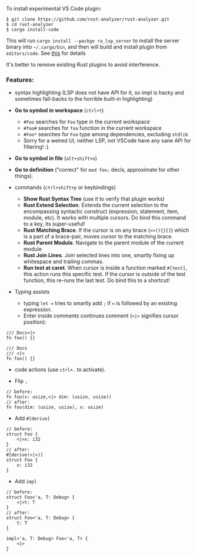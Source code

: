 To install experimental VS Code plugin:

```
$ git clone https://github.com/rust-analyzer/rust-analyzer.git
$ cd rust-analyzer
$ cargo install-code
```

This will run `cargo install --packge ra_lsp_server` to install the
server binary into `~/.cargo/bin`, and then will build and install
plugin from `editors/code`. See
[this](https://github.com/matklad/rust-analyzer/blob/cc76b0d31d8ba013c499dd3a4ca69b37004795e6/crates/tools/src/main.rs#L192)
for details

It's better to remove existing Rust plugins to avoid interference.

### Features:

* syntax highlighting (LSP does not have API for it, so impl is hacky
  and sometimes fall-backs to the horrible built-in highlighting)

* **Go to symbol in workspace** (`ctrl+t`)
  - `#Foo` searches for `Foo` type in the current workspace
  - `#foo#` searches for `foo` function in the current workspace
  - `#Foo*` searches for `Foo` type among dependencies, excluding `stdlib`
  - Sorry for a weired UI, neither LSP, not VSCode have any sane API for filtering! :)

* **Go to symbol in file** (`alt+shift+o`)

* **Go to definition** ("correct" for `mod foo;` decls, approximate for other things).

* commands (`ctrl+shift+p` or keybindings)
  - **Show Rust Syntax Tree** (use it to verify that plugin works)
  - **Rust Extend Selection**. Extends the current selection to the
    encompassing syntactic construct (expression, statement, item,
    module, etc). It works with multiple cursors. Do bind this command
    to a key, its super-useful!
  - **Rust Matching Brace**. If the cursor is on any brace
    (`<>(){}[]`) which is a part of a brace-pair, moves cursor to the
    matching brace.
  - **Rust Parent Module**. Navigate to the parent module of the current module
  - **Rust Join Lines**. Join selected lines into one, smartly fixing
    up whitespace and trailing commas.
  - **Run test at caret**. When cursor is inside a function marked
    `#[test]`, this action runs this specific test. If the cursor is
    outside of the test function, this re-runs the last test. Do bind
    this to a shortcut!

* Typing assists
  - typing `let =` tries to smartly add `;` if `=` is followed by an existing expression.
  - Enter inside comments continues comment (`<|>` signifies cursor position):

```
/// Docs<|>
fn foo() {}
```

```
/// Docs
/// <|>
fn foo() {}
```

* code actions (use `ctrl+.` to activate).



- Flip `,`

```
// before:
fn foo(x: usize,<|> dim: (usize, usize))
// after:
fn foo(dim: (usize, usize), x: usize)
```

- Add `#[derive]`

```
// before:
struct Foo {
    <|>x: i32
}
// after:
#[derive(<|>)]
struct Foo {
    x: i32
}
```

- Add `impl`

```
// before:
struct Foo<'a, T: Debug> {
    <|>t: T
}
// after:
struct Foo<'a, T: Debug> {
    t: T
}

impl<'a, T: Debug> Foo<'a, T> {
    <|>
}
```
